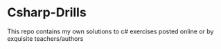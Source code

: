 # Csharp-Drills
 
This repo contains my own solutions to c# exercises posted online or by exquisite teachers/authors
